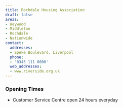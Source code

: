 ```yaml
---
title: Rochdale Housing Association
draft: false
areas:
- Heywood
- Middleton
- Rochdale
- Nationwide
contact:
  addresses:
  - Speke Boulevard, Liverpool
  phone:
  - '0345 111 0000'
  web_addresses:
  - www.riverside.org.uk
---
```


### Opening Times
* Customer Service Centre open 24 hours everyday